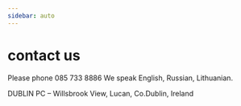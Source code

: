 ```yaml
---
sidebar: auto
---
```

# contact us 

Please phone 085 733 8886
We speak English, Russian, Lithuanian.

DUBLIN PC – Willsbrook View, Lucan, Co.Dublin, Ireland
